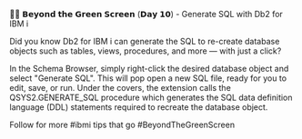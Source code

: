 🧙‍♂️ 𝗕𝗲𝘆𝗼𝗻𝗱 𝘁𝗵𝗲 𝗚𝗿𝗲𝗲𝗻 𝗦𝗰𝗿𝗲𝗲𝗻 (𝗗𝗮𝘆 𝟭𝟬) - Generate SQL with Db2 for IBM i

Did you know Db2 for IBM i can generate the SQL to re-create database objects such as tables, views, procedures, and more — with just a click?

In the Schema Browser, simply right-click the desired database object and select "Generate SQL". This will pop open a new SQL file, ready for you to edit, save, or run. Under the covers, the extension calls the QSYS2.GENERATE_SQL procedure which generates the SQL data definition language (DDL) statements required to recreate the database object.

Follow for more #ibmi tips that go #BeyondTheGreenScreen